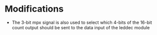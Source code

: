 # Modifications
* The 3-bit mpx signal is also used to select which 4-bits of the 16-bit count output should be sent to the data input of the leddec module
